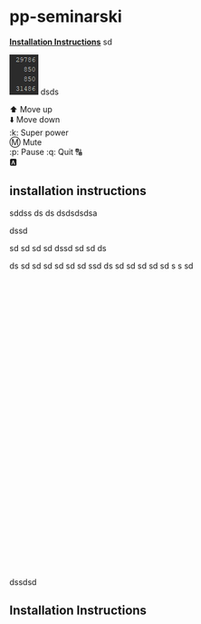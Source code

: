 # pp-seminarski

**[Installation Instructions](#installation-instructions)**
sd

![a](2019-04-18_8-35-56.png) 
dsds

:arrow_up: Move up  
:arrow_down: Move down  
:k: Super power  
:m: Mute  
:p: Pause
:q: Quit
:capital_abcd:  
:a:

## installation instructions


sddss
ds
ds
dsdsdsdsa

dssd

sd
sd
sd
sd
dssd
sd
sd
ds


ds
sd
sd
sd
sd
sd
sd
ssd
ds
sd
sd
sd
sd
sd
s
s
sd
<br>
<br>
<br>
<br>
<br>
<br>
<br>
<br>
<br>
<br>
<br>
<br>
<br>
<br>
<br>
<br>
<br>
<br>
<br>
<br>
<br>
<br>
<br>
<br>
<br>
<br>
<br>
<br>
<br>
<br>
<br>
<br>


dssdsd
## Installation Instructions
<br>
<br>
<br>
<br>
<br>
<br>
<br>
<br>
<br>
<br>
<br>
<br>
<br>
<br>
<br>
<br>
<br>
<br>
<br>
<br>
<br>
<br>
<br>
<br>
<br>
<br>
<br>
<br>
<br>
<br>
<br>
<br>
